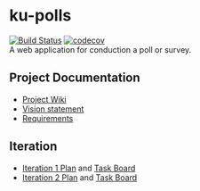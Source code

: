 # ku-polls
[![Build Status](https://travis-ci.com/NarawishS/ku-polls.svg?branch=master)](https://travis-ci.com/NarawishS/ku-polls)
[![codecov](https://codecov.io/gh/NarawishS/ku-polls/branch/master/graph/badge.svg)](https://codecov.io/gh/NarawishS/ku-polls)  
A web application for conduction a poll or survey. 
## Project Documentation
* [Project Wiki](https://github.com/NarawishS/ku-polls/wiki)  
* [Vision statement](https://github.com/NarawishS/ku-polls/wiki/Vision-Statement)  
* [Requirements](https://github.com/NarawishS/ku-polls/wiki/Requirements)  
## Iteration
* [Iteration 1 Plan](https://github.com/NarawishS/ku-polls/wiki/Iteration-1-Plan) and [Task Board](https://github.com/NarawishS/ku-polls/projects/1)
* [Iteration 2 Plan](https://github.com/NarawishS/ku-polls/wiki/Iteration-2-Plan) and [Task Board](https://github.com/NarawishS/ku-polls/projects/2)  